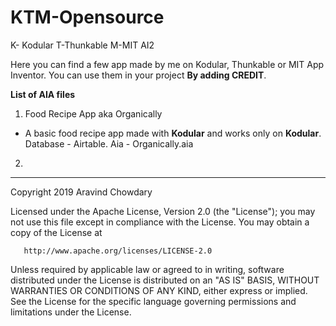# KTM-Opensource


K- Kodular T-Thunkable M-MIT AI2

Here you can find a few app made by me on Kodular, Thunkable or MIT App Inventor. You can use them in your project **By adding CREDIT**.

**List of AIA files**

1. Food Recipe App aka Organically
- A basic food recipe app made with **Kodular** and works only on **Kodular**. Database - Airtable.
Aia - Organically.aia

2. 

--------------------------------------------------------------------------------------------------------------------

Copyright 2019 Aravind Chowdary

   Licensed under the Apache License, Version 2.0 (the "License");
   you may not use this file except in compliance with the License.
   You may obtain a copy of the License at

       http://www.apache.org/licenses/LICENSE-2.0

   Unless required by applicable law or agreed to in writing, software
   distributed under the License is distributed on an "AS IS" BASIS,
   WITHOUT WARRANTIES OR CONDITIONS OF ANY KIND, either express or implied.
   See the License for the specific language governing permissions and
   limitations under the License.
